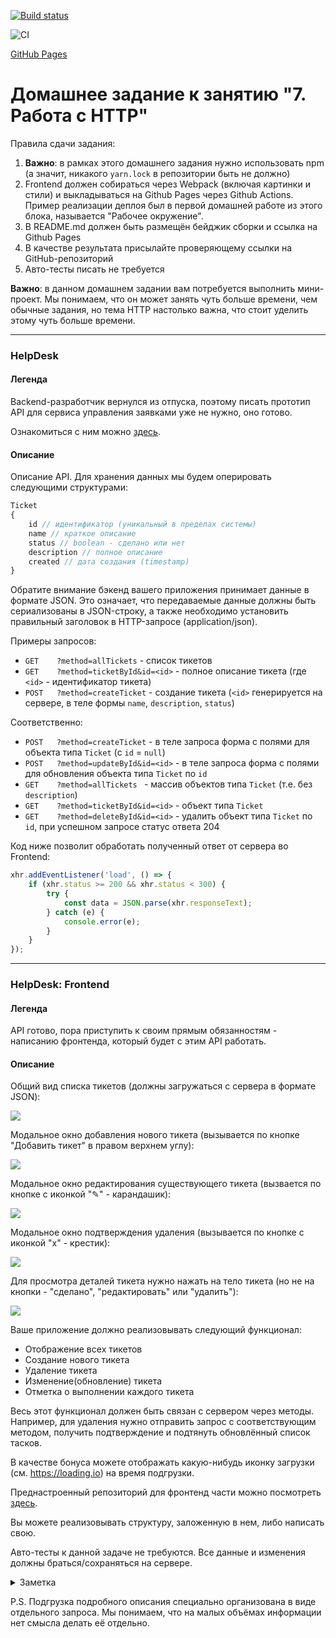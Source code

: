 [![Build status](https://ci.appveyor.com/api/projects/status/ba19fascrhul4wxn?svg=true)](https://ci.appveyor.com/project/OksanaBannova/http)

![CI](https://github.com/<OksanaBannova>/<https://github.com/OksanaBannova/-HTTP>/actions/workflows/web.yml/badge.svg)

[GitHub Pages](https://github.com/OksanaBannova/-HTTP)

# Домашнее задание к занятию "7. Работа с HTTP"

Правила сдачи задания:

1. **Важно**: в рамках этого домашнего задания нужно использовать npm (а значит, никакого `yarn.lock` в репозитории быть не должно)
1. Frontend должен собираться через Webpack (включая картинки и стили) и выкладываться на Github Pages через Github
   Actions. Пример реализации деплоя был в первой домашней работе из этого блока, называется "Рабочее окружение".
1. В README.md должен быть размещён бейджик сборки и ссылка на Github Pages
1. В качестве результата присылайте проверяющему ссылки на GitHub-репозиторий
1. Авто-тесты писать не требуется

**Важно**: в данном домашнем задании вам потребуется выполнить мини-проект. Мы понимаем, что он может занять чуть больше времени, чем
обычные задания, но тема HTTP настолько важна, что стоит уделить этому чуть больше времени.

---

### HelpDesk

#### Легенда

Backend-разработчик вернулся из отпуска, поэтому писать прототип API для сервиса управления заявками уже не нужно, оно
готово.

Ознакомиться с ним можно [здесь](https://github.com/netology-code/ahj-homeworks/tree/AHJ-50/http/helpdesk/backend).

#### Описание

Описание API. Для хранения данных мы будем оперировать следующими структурами:

```javascript
Ticket
{
    id // идентификатор (уникальный в пределах системы)
    name // краткое описание
    status // boolean - сделано или нет
    description // полное описание
    created // дата создания (timestamp)
}
```

Обратите внимание бэкенд вашего приложения принимает данные в формате JSON.
Это означает, что передаваемые данные должны быть сериализованы в JSON-строку, а также необходимо установить правильный
заголовок в HTTP-запросе (application/json).

Примеры запросов:

* `GET    ?method=allTickets`           - список тикетов
* `GET    ?method=ticketById&id=<id>` - полное описание тикета (где `<id>` - идентификатор тикета)
* `POST   ?method=createTicket`         - создание тикета (`<id>` генерируется на сервере, в теле формы `name`,
  `description`, `status`)

Соответственно:

* `POST   ?method=createTicket`         - в теле запроса форма с полями для объекта типа `Ticket` (с `id` = `null`)
* `POST   ?method=updateById&id=<id>` - в теле запроса форма с полями для обновления объекта типа `Ticket` по `id`
* `GET    ?method=allTickets `          - массив объектов типа `Ticket` (т.е. без `description`)
* `GET    ?method=ticketById&id=<id>` - объект типа `Ticket`
* `GET    ?method=deleteById&id=<id>` - удалить объект типа `Ticket` по `id`, при успешном запросе статус ответа 204

Код ниже позволит обработать полученный ответ от сервера во Frontend:

```js
xhr.addEventListener('load', () => {
    if (xhr.status >= 200 && xhr.status < 300) {
        try {
            const data = JSON.parse(xhr.responseText);
        } catch (e) {
            console.error(e);
        }
    }
});
```

---

### HelpDesk: Frontend

#### Легенда

API готово, пора приступить к своим прямым обязанностям - написанию фронтенда, который будет с этим API работать.

#### Описание

Общий вид списка тикетов (должны загружаться с сервера в формате JSON):

![](./pic/helpdesk.png)

Модальное окно добавления нового тикета (вызывается по кнопке "Добавить тикет" в правом верхнем углу):

![](./pic/helpdesk-2.png)

Модальное окно редактирования существующего тикета (вызвается по кнопке с иконкой "✎" - карандашик):

![](./pic/helpdesk-3.png)

Модальное окно подтверждения удаления (вызывается по кнопке с иконкой "x" - крестик):

![](./pic/helpdesk-4.png)

Для просмотра деталей тикета нужно нажать на тело тикета (но не на кнопки - "сделано", "редактировать" или "удалить"):

![](./pic/helpdesk-5.png)

Ваше приложение должно реализовывать следующий функционал:

* Отображение всех тикетов
* Создание нового тикета
* Удаление тикета
* Изменение(обновление) тикета
* Отметка о выполнении каждого тикета

Весь этот функционал должен быть связан с сервером через методы. Например, для удаления нужно отправить запрос с
соответствующим методом, получить подтверждение и подтянуть обновлённый список тасков.

В качестве бонуса можете отображать какую-нибудь иконку загрузки (см. https://loading.io) на время подгрузки.

Преднастроенный репозиторий для фронтенд части можно
посмотреть [здесь](https://github.com/netology-code/ahj-homeworks/tree/AHJ-50/http/helpdesk/frontend).

Вы можете реализовывать структуру, заложенную в нем, либо написать свою.

Авто-тесты к данной задаче не требуются. Все данные и изменения должны браться/сохраняться на сервере.

<details>
<summary>Заметка</summary>

Для получения данных с сервера вы можете
использовать [XMLHttpRequest](https://developer.mozilla.org/ru/docs/Web/API/XMLHttpRequest/Using_XMLHttpRequest)
или [fetch API](https://developer.mozilla.org/ru/docs/Web/API/Fetch_API/Using_Fetch). Мы рекомендуем в fetch, но выбор
остаётся за вами.
</details>

P.S. Подгрузка подробного описания специально организована в виде отдельного запроса. Мы понимаем, что на малых объёмах
информации нет смысла делать её отдельно.